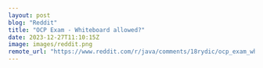 ```yaml
---
layout: post
blog: "Reddit"
title: "OCP Exam - Whiteboard allowed?"
date: 2023-12-27T11:10:15Z
image: images/reddit.png
remote_url: "https://www.reddit.com/r/java/comments/18rydic/ocp_exam_whiteboard_allowed/"
---
```

